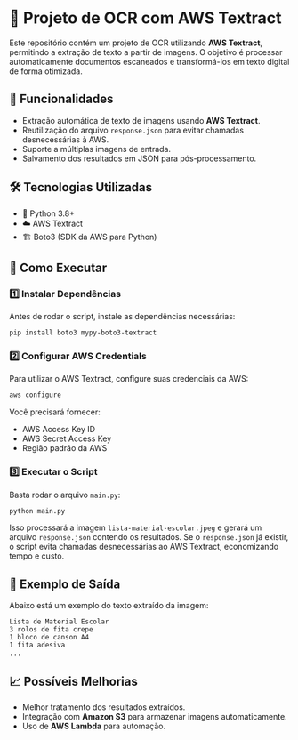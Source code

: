 # 📝 Projeto de OCR com AWS Textract

Este repositório contém um projeto de OCR utilizando **AWS Textract**, permitindo a extração de texto a partir de imagens. O objetivo é processar automaticamente documentos escaneados e transformá-los em texto digital de forma otimizada.

## 📌 Funcionalidades
- Extração automática de texto de imagens usando **AWS Textract**.
- Reutilização do arquivo `response.json` para evitar chamadas desnecessárias à AWS.
- Suporte a múltiplas imagens de entrada.
- Salvamento dos resultados em JSON para pós-processamento.

## 🛠️ Tecnologias Utilizadas
- 🐍 Python 3.8+
- ☁️ AWS Textract
- 🏗️ Boto3 (SDK da AWS para Python)

## 🚀 Como Executar

### 1️⃣ **Instalar Dependências**
Antes de rodar o script, instale as dependências necessárias:

```bash
pip install boto3 mypy-boto3-textract
```

### 2️⃣ **Configurar AWS Credentials**
Para utilizar o AWS Textract, configure suas credenciais da AWS:

```bash
aws configure
```

Você precisará fornecer:
- AWS Access Key ID
- AWS Secret Access Key
- Região padrão da AWS

### 3️⃣ **Executar o Script**
Basta rodar o arquivo `main.py`:

```bash
python main.py
```

Isso processará a imagem `lista-material-escolar.jpeg` e gerará um arquivo `response.json` contendo os resultados. Se o `response.json` já existir, o script evita chamadas desnecessárias ao AWS Textract, economizando tempo e custo.

## 📸 Exemplo de Saída
Abaixo está um exemplo do texto extraído da imagem:

```
Lista de Material Escolar
3 rolos de fita crepe
1 bloco de canson A4
1 fita adesiva
...
```

## 📈 Possíveis Melhorias
- Melhor tratamento dos resultados extraídos.
- Integração com **Amazon S3** para armazenar imagens automaticamente.
- Uso de **AWS Lambda** para automação.
